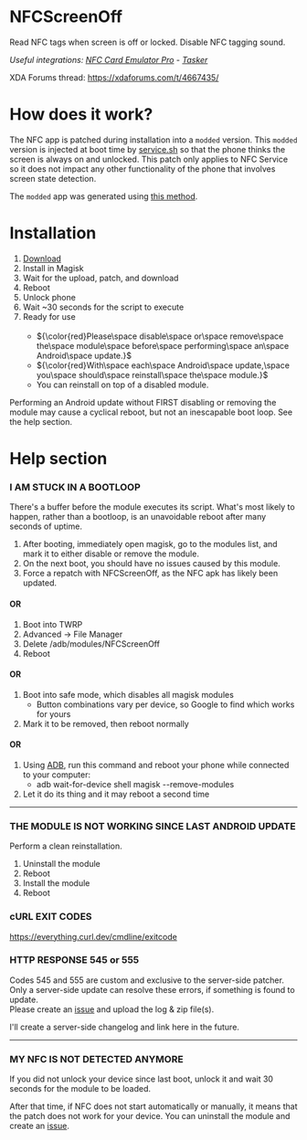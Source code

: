 # NFCScreenOff

Read NFC tags when screen is off or locked. Disable NFC tagging sound.

_Useful integrations: [NFC Card Emulator Pro](https://play.google.com/store/apps/details?id=com.yuanwofei.cardemulator.pro) - [Tasker](https://play.google.com/store/apps/details?id=net.dinglisch.android.taskerm)_

XDA Forums thread: https://xdaforums.com/t/4667435/

# How does it work?

The NFC app is patched during installation into a `modded` version. This `modded` version is injected at boot time by [service.sh](service.sh) so that the phone thinks the screen is always on and unlocked. This patch only applies to NFC Service so it does not impact any other functionality of the phone that involves screen state detection.

The `modded` app was generated using [this method](https://github.com/lapwat/NfcScreenOffPie).

# Installation
1. [Download](https://github.com/Jon8RFC/NfcScreenOff/releases/latest)
2. Install in Magisk
3. Wait for the upload, patch, and download
4. Reboot
5. Unlock phone
6. Wait ~30 seconds for the script to execute
7. Ready for use  
⠀⠀
   * ${\color{red}Please\space disable\space or\space remove\space the\space module\space before\space performing\space an\space Android\space update.​​}$
   * ${\color{red}With\space each\space Android\space update,\space you\space should\space reinstall\space the\space module.​​}$
   * You can reinstall on top of a disabled module.​

  
 Performing an Android update without FIRST disabling or removing the module may cause a cyclical reboot, but not an inescapable boot loop. See the help section.​

# Help section

### I AM STUCK IN A BOOTLOOP

There's a buffer before the module executes its script. What's most likely to happen, rather than a bootloop, is an unavoidable reboot after many seconds of uptime.

1. After booting, immediately open magisk, go to the modules list, and mark it to either disable or remove the module.
2. On the next boot, you should have no issues caused by this module.
3. Force a repatch with NFCScreenOff, as the NFC apk has likely been updated. 
#### OR
1. Boot into TWRP
2. Advanced -> File Manager
3. Delete /adb/modules/NFCScreenOff
4. Reboot
#### OR
1. Boot into safe mode, which disables all magisk modules
    * Button combinations vary per device, so Google to find which works for yours
2. Mark it to be removed, then reboot normally
#### OR
1. Using [ADB](https://developer.android.com/tools/releases/platform-tools), run this command and reboot your phone while connected to your computer:
    * adb wait-for-device shell magisk --remove-modules
2. Let it do its thing and it may reboot a second time

---
### THE MODULE IS NOT WORKING SINCE LAST ANDROID UPDATE

Perform a clean reinstallation.

1. Uninstall the module
2. Reboot
3. Install the module
4. Reboot

### cURL EXIT CODES
https://everything.curl.dev/cmdline/exitcode

### HTTP RESPONSE 545 or 555

Codes 545 and 555 are custom and exclusive to the server-side patcher.  
Only a server-side update can resolve these errors, if something is found to update.  
Please create an [issue](https://github.com/Jon8RFC/NfcScreenOff/issues) and upload the log & zip file(s).  

I'll create a server-side changelog and link here in the future.

---
### MY NFC IS NOT DETECTED ANYMORE

If you did not unlock your device since last boot, unlock it and wait 30 seconds for the module to be loaded.

After that time, if NFC does not start automatically or manually, it means that the patch does not work for your device. You can uninstall the module and create an [issue](https://github.com/Jon8RFC/NfcScreenOff/issues).
